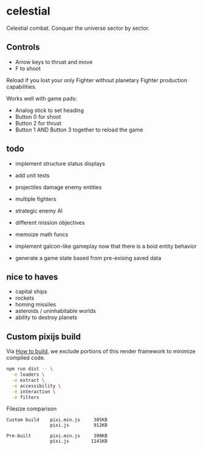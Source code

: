 # celestial

Celestial combat. Conquer the universe sector by sector.

## Controls

- Arrow keys to thrust and move
- F to shoot

Reload if you lost your only Fighter without planetary Fighter production capabilities.

Works well with game pads:

- Analog stick to set heading
- Button 0 for shoot
- Button 2 for thrust
- Button 1 AND Button 3 together to reload the game

## todo

- implement structure status displays
- add unit tests
- projectiles damage enemy entities

- multiple fighters
- strategic enemy AI
- different mission objectives
- memoize math funcs
- implement galcon-like gameplay now that there is a boid entity behavior
- generate a game state based from pre-exising saved data

## nice to haves

- capital ships
- rockets
- homing missiles
- asteroids / uninhabitable worlds
- ability to destroy planets

## Custom pixijs build

Via [How to build](https://github.com/pixijs/pixi.js#how-to-build), we exclude
portions of this render framework to minimize compiled code.

```bash
npm run dist -- \
  -e loaders \
  -e extract \
  -e accessibility \
  -e interaction \
  -e filters
```

Filesize comparison

```
Custom build    pixi.min.js     305KB
                pixi.js         912KB

Pre-built       pixi.min.js     390KB
                pixi.js        1141KB

```
